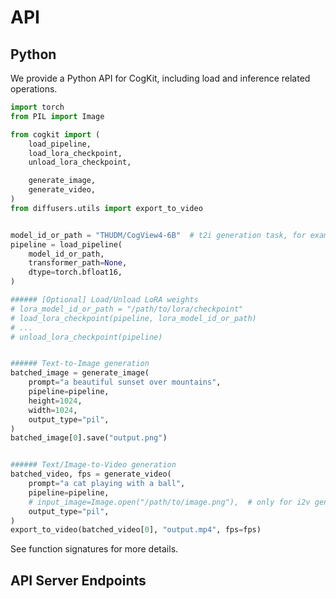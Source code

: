 ---
---

<!-- TODO: refactor Python API as an unique document, (and redirect related chapters (like Quick_Start.md) to Python API document)-->
# API


<!-- TODO: List all supported oprations in Python API, rather than present as a demo -->
## Python

We provide a Python API for CogKit, including load and inference related operations.

```python
import torch
from PIL import Image

from cogkit import (
    load_pipeline,
    load_lora_checkpoint,
    unload_lora_checkpoint,

    generate_image,
    generate_video,
)
from diffusers.utils import export_to_video


model_id_or_path = "THUDM/CogView4-6B"  # t2i generation task, for example.
pipeline = load_pipeline(
    model_id_or_path,
    transformer_path=None,
    dtype=torch.bfloat16,
)

###### [Optional] Load/Unload LoRA weights
# lora_model_id_or_path = "/path/to/lora/checkpoint"
# load_lora_checkpoint(pipeline, lora_model_id_or_path)
# ...
# unload_lora_checkpoint(pipeline)


###### Text-to-Image generation
batched_image = generate_image(
    prompt="a beautiful sunset over mountains",
    pipeline=pipeline,
    height=1024,
    width=1024,
    output_type="pil",
)
batched_image[0].save("output.png")


###### Text/Image-to-Video generation
batched_video, fps = generate_video(
    prompt="a cat playing with a ball",
    pipeline=pipeline,
    # input_image=Image.open("/path/to/image.png"),  # only for i2v generation
    output_type="pil",
)
export_to_video(batched_video[0], "output.mp4", fps=fps)
```

See function signatures for more details.

<!-- TODO: Add documentation for API server endpoints -->
## API Server Endpoints
